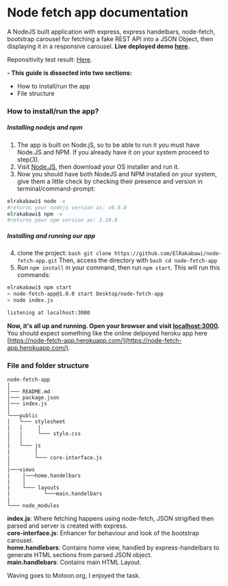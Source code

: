 # Node fetch app documentation
A NodeJS built application with express, express handelbars, node-fetch, bootstrap carousel for fetching a fake REST API into a JSON Object, then displaying it in a responsive carousel. **Live deployed demo [here](https://node-fetch-app.herokuapp.com/).**

Reponsitivity test result: [Here](https://www.responsinator.com/?url=https%3A%2F%2Fnode-fetch-app.herokuapp.com).

**- This guide is dissected into two sections:**
* How to install/run the app
* File structure 


### How to install/run the app?
##### Installing nodejs and npm
1) The app is built on Node.jS, so to be able to run it you must have Node.JS and NPM. If you already have it on your system proceed to step(3).
2) Visit [Node.JS](https://nodejs.org/en/download/), then download your OS installer and run it.
3) Now you should have both NodeJS and NPM installed on your system, give them a little check by checking their presence and version in terminal/command-prompt:
  ```bash
  elrakabawi$ node -v
  #returns your nodejs version as: v6.9.0
  elrakabawi$ npm -v
  #returns your npm version as: 3.10.8
  ```
##### Installing and running our app
4) clone the project: ```bash git clone https://github.com/ElRakabawi/node-fetch-app.git```
    Then, access the directory with ```bash cd node-fetch-app```
5) Run ```npm install``` in your command, then run ```npm start```. This will run this commands: 

  ```bash
  elrakabawi$ npm start
  > node-fetch-app@1.0.0 start Desktop/node-fetch-app
  > node index.js

  listening at localhost:3000
  ```
**Now, it's all up and running. Open your browser and visit [localhost:3000](http://localhost:3000).** You should expect something like the online delpoyed heroku app here [https://node-fetch-app.herokuapp.com/](https://node-fetch-app.herokuapp.com/).




### File and folder structure

```
node-fetch-app
│
│─── README.md
│─── package.json
│─── index.js      
│               
└───public
│   └─── stylesheet
|   |     |
|   |     └─── style.css
│   │   
|   └─── js
|        |
|        └─── core-interface.js 
│   
|───views
|    │───home.handelbars
|    │
|    └─── layouts                 
|           └───main.handelbars  
|
└─── node_modules   
```

**index.js**:  Where fetching happens using node-fetch, JSON strigified then parsed and server is created with express.
<br />**core-interface.js**: Enhancer for behaviour and look of the bootstrap carousel.
<br />**home.handlebars**: Contains home view, handled by express-handelbars to generate HTML sections from parsed JSON object.
<br />**main.handlebars**: Contains main HTML Layout.


Waving goes to Motoon.org, I enjoyed the task.
